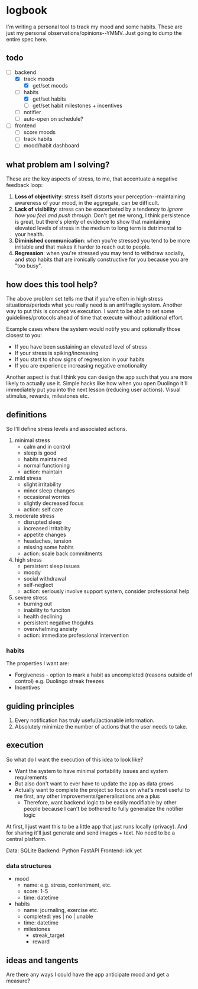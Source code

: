 # logbook
I'm writing a personal tool to track my mood and some habits. These are just my personal observations/opinions--YMMV. Just going to dump the entire spec here.

## todo
- [ ] backend
    - [x] track moods
        - [x] get/set moods
    - [ ] habits
        - [x] get/set habits
        - [ ] get/set habit milestones + incentives
    - [ ] notifier
    - [ ] auto-open on schedule?
- [ ] frontend
    - [ ] score moods
    - [ ] track habits
    - [ ] mood/habit dashboard
 
## what problem am I solving?
These are the key aspects of stress, to me, that accentuate a negative feedback loop:
1. **Loss of objectivity**: stress itself distorts your perception--maintaining awareness of your mood, in the aggregate, can be difficult.
2. **Lack of visibility**: stress can be exacerbated by a tendency to *ignore how you feel and push through*. Don't get me wrong, I think persistence is great, but there's plenty of evidence to show that maintaining elevated levels of stress in the medium to long term is detrimental to your health. 
3. **Diminished communication**: when you're stressed you tend to be more irritable and that makes it harder to reach out to people.
4. **Regression**: when you're stressed you may tend to withdraw socially, and stop habits that are ironically constructive for you because you are "too busy".

## how does this tool help?
The above problem set tells me that if you're often in high stress situations/periods what you really need is an antifragile system. Another way to put this is concept vs execution. I want to be able to set some guidelines/protocols ahead of time that execute without additional effort.

Example cases where the system would notify you and optionally those closest to you:
- If you have been sustaining an elevated level of stress
- If your stress is spiking/increasing
- If you start to show signs of regression in your habits
- If you are experience increasing negative emotionality

Another aspect is that I think you can design the app such that you are more likely to actually use it. Simple hacks like how when you open Duolingo it'll immediately put you into the next lesson (reducing user actions). Visual stimulus, rewards, milestones etc.

## definitions
So I'll define stress levels and associated actions.
1. minimal stress
    - calm and in control
    - sleep is good
    - habits maintained
    - normal functioning
    - action: maintain
2. mild stress
    - slight irritability
    - minor sleep changes
    - occasional worries
    - slightly decreased focus
    - action: self care
3. moderate stress
    - disrupted sleep
    - increased irritablity
    - appetite changes
    - headaches, tension
    - missing some habits
    - action: scale back commitments
4. high stress
    - persistent sleep issues
    - moody
    - social withdrawal
    - self-neglect
    - action: seriously involve support system, consider professional help
5. severe stress
    - burning out
    - inability to funciton
    - health declining
    - persistent negative thoguhts
    - overwhelming anxiety
    - action: immediate professional intervention

### habits
The properties I want are:
- Forgiveness - option to mark a habit as uncompleted (reasons outside of control) e.g. Duolingo streak freezes
- Incentives

## guiding principles
1. Every notification has truly useful/actionable information.
2. Absolutely minimize the number of actions that the user needs to take.

## execution
So what do I want the execution of this idea to look like?
- Want the system to have minimal portability issues and system requirements
- But also don't want to ever have to update the app as data grows
- Actually want to complete the project so focus on what's most useful to me first, any other improvements/generalisations are a plus
    - Therefore, want backend logic to be easily modifiable by other people because I can't be bothered to fully generalize the notifier logic

At first, I just want this to be a little app that just runs locally (privacy). And for sharing it'll just generate and send images + text. No need to be a central platform.

Data: SQLite
Backend: Python FastAPI
Frontend: idk yet

### data structures
- mood
    - name: e.g. stress, contentment, etc.
    - score: 1-5
    - time: datetime
- habits
    - name: journaling, exercise etc.
    - completed: yes | no | unable
    - time: datetime
    - milestones
        - streak_target
        - reward

## ideas and tangents
Are there any ways I could have the app anticipate mood and get a measure?